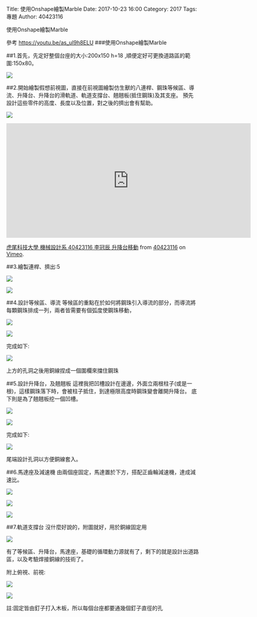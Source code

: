 Title: 使用Onshape繪製Marble
Date: 2017-10-23 16:00
Category: 2017
Tags:專題
Author: 40423116

使用Onshape繪製Marble

<!-- PELICAN_END_SUMMARY -->
參考 https://youtu.be/as_ul9h8ELU
###使用Onshape繪製Marble

##1.首先，先定好整個台座的大小:200x150 h=18  ,順便定好可更換道路區的範圍:150x80。

![](https://github.com/40423116/project_site_files/blob/gh-pages/files/4042/40423116/1023/01.png?raw=true)

##2.開始繪製假想前視圖，直接在前視圖繪製仿生獸的八連桿、鋼珠等候區、導流、升降台、升降台的滑軌道、軌道支撐台、翹翹板(抵住鋼珠)及其支座。
預先設計這些零件的高度、長度以及位置，對之後的擠出會有幫助。

![](https://github.com/40423116/project_site_files/blob/gh-pages/files/4042/40423116/1023/03.png?raw=true)

<iframe src="https://player.vimeo.com/video/239440868" width="640" height="300" frameborder="0" webkitallowfullscreen mozallowfullscreen allowfullscreen></iframe>
<p><a href="https://vimeo.com/239440868">虎尾科技大學 機械設計系 40423116 李冠辰 升降台移動</a> from <a href="https://vimeo.com/user47573583">40423116</a> on <a href="https://vimeo.com">Vimeo</a>.</p>

##3.繪製連桿、擠出:5

![](https://github.com/40423116/project_site_files/blob/gh-pages/files/4042/40423116/1023/04.png?raw=true)

![](https://github.com/40423116/project_site_files/blob/gh-pages/files/4042/40423116/1023/06.png?raw=true)

##4.設計等候區、導流
等候區的重點在於如何將鋼珠引入導流的部分，而導流將每顆鋼珠排成一列，兩者皆需要有個弧度使鋼珠移動，

![](https://github.com/40423116/project_site_files/blob/gh-pages/files/4042/40423116/1023/12.png?raw=true)

![](https://github.com/40423116/project_site_files/blob/gh-pages/files/4042/40423116/1023/14.png?raw=true)

完成如下:

![](https://github.com/40423116/project_site_files/blob/gh-pages/files/4042/40423116/1023/08.png?raw=true)

上方的孔洞之後用銅線捏成一個圍欄來擋住鋼珠

##5.設計升降台，及翹翹板
這裡我把凹槽設計在邊邊，外面立兩根柱子(或是一根)，這樣鋼珠落下時，會被柱子抵住，到達極限高度時鋼珠變會離開升降台。
底下則是為了翹翹板挖一個凹槽。

![](https://github.com/40423116/project_site_files/blob/gh-pages/files/4042/40423116/1023/13.png?raw=true)

![](https://github.com/40423116/project_site_files/blob/gh-pages/files/4042/40423116/1023/15.png?raw=true)

完成如下:

![](https://github.com/40423116/project_site_files/blob/gh-pages/files/4042/40423116/1023/09.png?raw=true)

尾端設計孔洞以方便銅線套入。

##6.馬達座及減速機
由兩個座固定，馬達置於下方，搭配正齒輪減速機，達成減速比。

![](https://github.com/40423116/project_site_files/blob/gh-pages/files/4042/40423116/1023/17.png?raw=true)

![](https://github.com/40423116/project_site_files/blob/gh-pages/files/4042/40423116/1023/16.png?raw=true)

![](https://github.com/40423116/project_site_files/blob/gh-pages/files/4042/40423116/1023/10.png?raw=true)

##7.軌道支撐台
沒什麼好說的，附圖就好，用於銅線固定用

![](https://github.com/40423116/project_site_files/blob/gh-pages/files/4042/40423116/1023/11.png?raw=true)

有了等候區、升降台，馬達座，基礎的循環動力源就有了，剩下的就是設計出道路區，以及考驗焊接銅線的技術了。

附上俯視、前視:

![](https://github.com/40423116/project_site_files/blob/gh-pages/files/4042/40423116/1023/07.png?raw=true)

![](https://github.com/40423116/project_site_files/blob/gh-pages/files/4042/40423116/1023/05.png?raw=true)

註:固定皆由釘子打入木板，所以每個台座都要通幾個釘子直徑的孔
